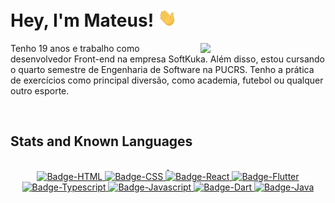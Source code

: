 <div>
<h1>Hey, I'm Mateus! <img src="https://raw.githubusercontent.com/ABSphreak/ABSphreak/master/gifs/Hi.gif" width="30px"></h1>
<img align="right" width="200" src="https://media2.giphy.com/media/qgQUggAC3Pfv687qPC/giphy.gif?cid=ecf05e47j40n1l9o9nnm7x8jog6vaudcwkzvesqissddlhws&ep=v1_gifs_search&rid=giphy.gif&ct=g"/>
<p>Tenho 19 anos e trabalho como desenvolvedor Front-end na empresa SoftKuka. Além disso, estou cursando o quarto semestre de Engenharia de Software na PUCRS. Tenho a prática de exercícios como principal diversão, como academia, futebol ou qualquer outro esporte.</p>
</div><br>
<h2>Stats and Known Languages</h2>
<div align="center">
    <a href="https://github.com/matcacabuena?tab=repositories" target="_blank">
    <img height="180em" src="https://github-readme-stats.vercel.app/api?username=matcacabuena&show_icons=true&theme=tokyonight&rank_icon=github" alt="" />
    <img height="180em" src="https://github-readme-stats.vercel.app/api/top-langs/?username=matcacabuena&layout=compact&theme=tokyonight" alt="" /></a>
  <div style="display: inline_block">
    <a href="https://developer.mozilla.org/pt-BR/docs/Web/HTML" target="_blank">
            <img alt="Badge-HTML" src="https://img.shields.io/badge/HTML5-E34F26?style=for-the-badge&logo=html5&logoColor=white">
    </a>
    <a href="https://developer.mozilla.org/pt-BR/docs/Web/CSS" target="_blank">
            <img alt="Badge-CSS" src="https://img.shields.io/badge/CSS3-1572B6?style=for-the-badge&logo=css3&logoColor=white">
    </a>
    <a href="https://react.dev/" target="_blank">
            <img alt="Badge-React" src="https://img.shields.io/badge/React-20232A?style=for-the-badge&logo=react&logoColor=61DAFB">
    </a>
    <a href="https://flutter.dev/" target="_blank">
            <img alt="Badge-Flutter" src="https://img.shields.io/badge/Flutter-02569B?style=for-the-badge&logo=flutter&logoColor=white">
    </a>
    <a href="https://www.typescriptlang.org/" target="_blank">
            <img alt="Badge-Typescript" src="https://img.shields.io/badge/TypeScript-007ACC?style=for-the-badge&logo=typescript&logoColor=white">
    </a> 
    <a href="https://developer.mozilla.org/pt-BR/docs/Web/JavaScript" target="_blank">
            <img alt="Badge-Javascript" src="https://img.shields.io/badge/JavaScript-F7DF1E?style=for-the-badge&logo=javascript&logoColor=black">
    </a>
    <a href="https://dart.dev/" target="_blank">
            <img alt="Badge-Dart" src="https://img.shields.io/badge/Dart-0175C2?style=for-the-badge&logo=dart&logoColor=white">
    </a>
    <a href="https://www.java.com/pt-BR/download/help/whatis_java.html#:~:text=Java%20%C3%A9%20uma%20linguagem%20de,servi%C3%A7os%20e%20aplicativos%20s%C3%A3o%20desenvolvidos." target="_blank">
            <img alt="Badge-Java" src="https://img.shields.io/badge/Java-ED8B00?style=for-the-badge&logo=openjdk&logoColor=white">
    </a> 
  </div>
</div>
